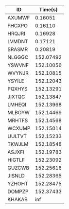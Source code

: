 |ID|Time(s)|
|-|-|
|AXUMWF|0.16051|
|FHCXPO|0.16110|
|HRQJRI|0.16928|
|LVMDNT|0.17121|
|SRASMR|0.20819|
|NLGGGC|152.07492|
|YSWVNF|152.10056|
|WVYNJR|152.10815|
|YSYILE|152.12043|
|PQXHYS|152.13291|
|JIXTQC|152.13847|
|LMHEQI|152.13968|
|MLBOYW|152.14469|
|MRHTFS|152.14568|
|WCXUMP|152.15014|
|UULTVT|152.15233|
|TKWJLM|152.18548|
|ASJXFI|152.19783|
|HIGTLF|152.23092|
|GUZCWB|152.25616|
|JISNLD|152.28365|
|YZHOHT|152.28475|
|DOMPZP|152.37433|
|KHAKAB|inf|
